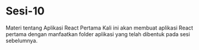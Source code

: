 # Sesi-10
Materi tentang Aplikasi React Pertama Kali ini akan membuat aplikasi React pertama dengan manfaatkan folder aplikasi yang telah dibentuk pada sesi sebelumnya.
